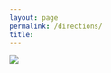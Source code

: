 ```yaml
---
layout: page
permalink: /directions/
title: 
---
```



<img src="{{site.baseurl}}/images/directions.jpg" class="responsive">